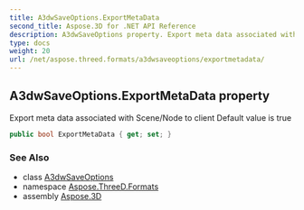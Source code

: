 ```yaml
---
title: A3dwSaveOptions.ExportMetaData
second_title: Aspose.3D for .NET API Reference
description: A3dwSaveOptions property. Export meta data associated with Scene/Node to client Default value is true
type: docs
weight: 20
url: /net/aspose.threed.formats/a3dwsaveoptions/exportmetadata/
---
```

## A3dwSaveOptions.ExportMetaData property

Export meta data associated with Scene/Node to client Default value is true

```csharp
public bool ExportMetaData { get; set; }
```

### See Also

* class [A3dwSaveOptions](../)
* namespace [Aspose.ThreeD.Formats](../../../aspose.threed.formats/)
* assembly [Aspose.3D](../../../)



